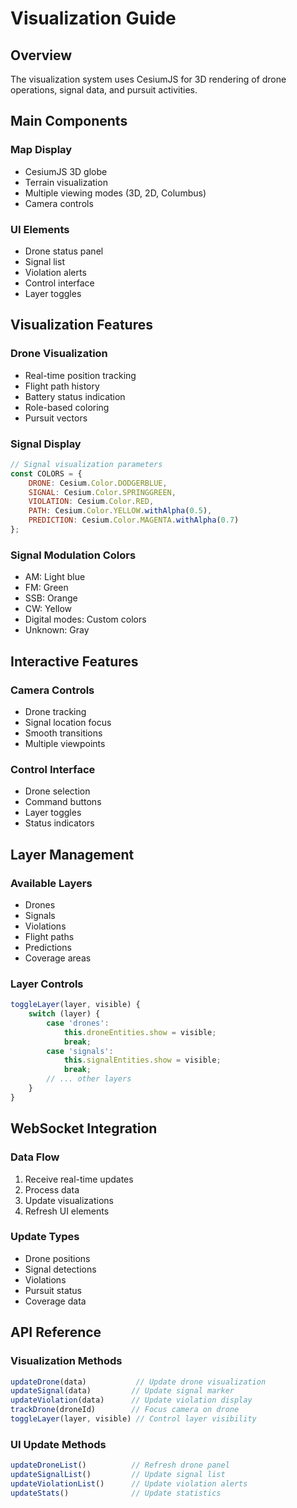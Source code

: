 # Visualization Guide

## Overview

The visualization system uses CesiumJS for 3D rendering of drone operations, signal data, and pursuit activities.

## Main Components

### Map Display
- CesiumJS 3D globe
- Terrain visualization
- Multiple viewing modes (3D, 2D, Columbus)
- Camera controls

### UI Elements
- Drone status panel
- Signal list
- Violation alerts
- Control interface
- Layer toggles

## Visualization Features

### Drone Visualization
- Real-time position tracking
- Flight path history
- Battery status indication
- Role-based coloring
- Pursuit vectors

### Signal Display
```javascript
// Signal visualization parameters
const COLORS = {
    DRONE: Cesium.Color.DODGERBLUE,
    SIGNAL: Cesium.Color.SPRINGGREEN,
    VIOLATION: Cesium.Color.RED,
    PATH: Cesium.Color.YELLOW.withAlpha(0.5),
    PREDICTION: Cesium.Color.MAGENTA.withAlpha(0.7)
};
```

### Signal Modulation Colors
- AM: Light blue
- FM: Green
- SSB: Orange
- CW: Yellow
- Digital modes: Custom colors
- Unknown: Gray

## Interactive Features

### Camera Controls
- Drone tracking
- Signal location focus
- Smooth transitions
- Multiple viewpoints

### Control Interface
- Drone selection
- Command buttons
- Layer toggles
- Status indicators

## Layer Management

### Available Layers
- Drones
- Signals
- Violations
- Flight paths
- Predictions
- Coverage areas

### Layer Controls
```javascript
toggleLayer(layer, visible) {
    switch (layer) {
        case 'drones':
            this.droneEntities.show = visible;
            break;
        case 'signals':
            this.signalEntities.show = visible;
            break;
        // ... other layers
    }
}
```

## WebSocket Integration

### Data Flow
1. Receive real-time updates
2. Process data
3. Update visualizations
4. Refresh UI elements

### Update Types
- Drone positions
- Signal detections
- Violations
- Pursuit status
- Coverage data

## API Reference

### Visualization Methods
```javascript
updateDrone(data)           // Update drone visualization
updateSignal(data)         // Update signal marker
updateViolation(data)      // Update violation display
trackDrone(droneId)        // Focus camera on drone
toggleLayer(layer, visible) // Control layer visibility
```

### UI Update Methods
```javascript
updateDroneList()          // Refresh drone panel
updateSignalList()         // Update signal list
updateViolationList()      // Update violation alerts
updateStats()              // Update statistics
```